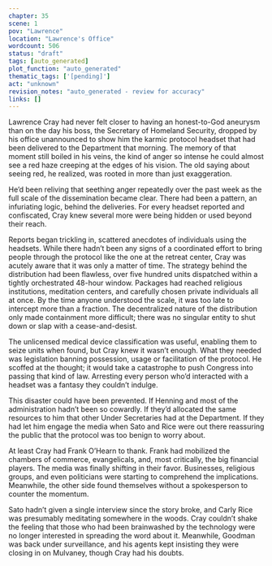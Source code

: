 ```yaml
---
chapter: 35
scene: 1
pov: "Lawrence"
location: "Lawrence's Office"
wordcount: 506
status: "draft"
tags: [auto_generated]
plot_function: "auto_generated"
thematic_tags: ['[pending]']
act: "unknown"
revision_notes: "auto_generated - review for accuracy"
links: []
---
```


Lawrence Cray had never felt closer to having an honest-to-God aneurysm than on the day his boss, the Secretary of Homeland Security, dropped by his office unannounced to show him the karmic protocol headset that had been delivered to the Department that morning. The memory of that moment still boiled in his veins, the kind of anger so intense he could almost see a red haze creeping at the edges of his vision. The old saying about seeing red, he realized, was rooted in more than just exaggeration. 

He’d been reliving that seething anger repeatedly over the past week as the full scale of the dissemination became clear. There had been a pattern, an infuriating logic, behind the deliveries. For every headset reported and confiscated, Cray knew several more were being hidden or used beyond their reach. 

Reports began trickling in, scattered anecdotes of individuals using the headsets. While there hadn’t been any signs of a coordinated effort to bring people through the protocol like the one at the retreat center, Cray was acutely aware that it was only a matter of time. The strategy behind the distribution had been flawless, over five hundred units dispatched within a tightly orchestrated 48-hour window. Packages had reached religious institutions, meditation centers, and carefully chosen private individuals all at once. By the time anyone understood the scale, it was too late to intercept more than a fraction. The decentralized nature of the distribution only made containment more difficult; there was no singular entity to shut down or slap with a cease-and-desist. 

The unlicensed medical device classification was useful, enabling them to seize units when found, but Cray knew it wasn’t enough. What they needed was legislation banning possession, usage or facilitation of the protocol. He scoffed at the thought; it would take a catastrophe to push Congress into passing that kind of law. Arresting every person who’d interacted with a headset was a fantasy they couldn’t indulge. 

This disaster could have been prevented. If Henning and most of the administration hadn’t been so cowardly. If they’d allocated the same resources to him that other Under Secretaries had at the Department. If they had let him engage the media when Sato and Rice were out there reassuring the public that the protocol was too benign to worry about. 

At least Cray had Frank O’Hearn to thank. Frank had mobilized the chambers of commerce, evangelicals, and, most critically, the big financial players. The media was finally shifting in their favor. Businesses, religious groups, and even politicians were starting to comprehend the implications. Meanwhile, the other side found themselves without a spokesperson to counter the momentum. 

Sato hadn’t given a single interview since the story broke, and Carly Rice was presumably meditating somewhere in the woods. Cray couldn’t shake the feeling that those who had been brainwashed by the technology were no longer interested in spreading the word about it. Meanwhile, Goodman was back under surveillance, and his agents kept insisting they were closing in on Mulvaney, though Cray had his doubts.
